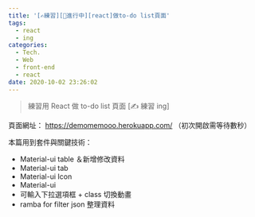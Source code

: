 ```yaml
---
title: '[✍練習][🚧進行中][react]做to-do list頁面'
tags:
  - react
  - ing
categories:
  - Tech.
  - Web
  - front-end
  - react
date: 2020-10-02 23:26:02
---
```


> 練習用 React 做 to-do list 頁面
> [✍ 練習 ing]

<!--more-->

頁面網址： https://demomemooo.herokuapp.com/
（初次開啟需等待數秒）

本篇用到套件與關鍵技術：

- Material-ui table ＆新增修改資料
- Material-ui tab
- Material-ui Icon
- Material-ui
- 可輸入下拉選項框 + class 切換動畫
- ramba for filter json 整理資料
